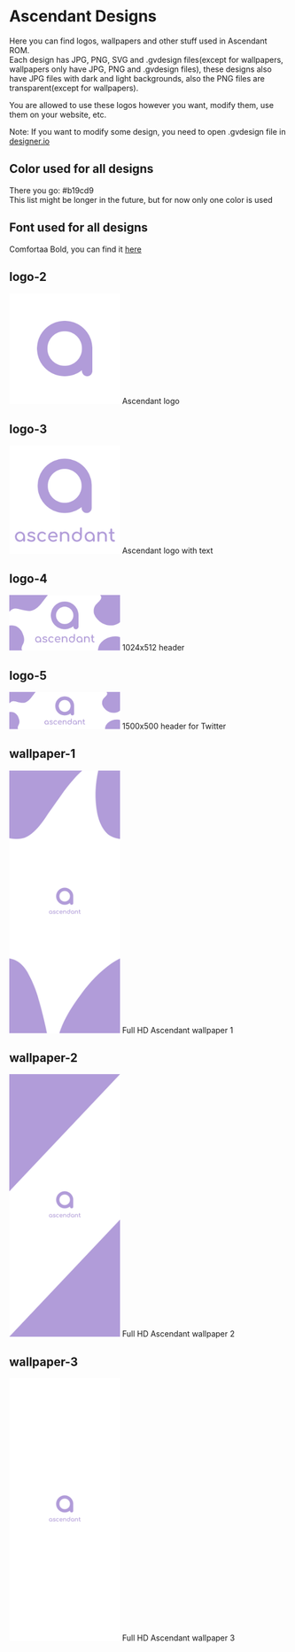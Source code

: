 # Ascendant Designs
Here you can find logos, wallpapers and other stuff used in Ascendant ROM.  
Each design has JPG, PNG, SVG and .gvdesign files(except for wallpapers, wallpapers only have JPG, PNG and .gvdesign files), these designs also have JPG files with dark and light backgrounds, also the PNG files are transparent(except for wallpapers).

You are allowed to use these logos however you want, modify them, use them on your website, etc.

Note: If you want to modify some design, you need to open .gvdesign file in [designer.io](https://designer.io)

## Color used for all designs
There you go: #b19cd9  
This list might be longer in the future, but for now only one color is used

## Font used for all designs
Comfortaa Bold, you can find it [here](https://fonts.google.com/specimen/Comfortaa)

## logo-2
<img src="logos/logo-2/logo-2.png" width="200">  
Ascendant logo

## logo-3
<img src="logos/logo-3/logo-3.png" width="200">  
Ascendant logo with text

## logo-4
<img src="logos/logo-4/logo-4.png" width="200">  
1024x512 header

## logo-5
<img src="logos/logo-5/logo-5.png" width="200">  
1500x500 header for Twitter

## wallpaper-1
<img src="wallpapers/wallpaper-1/wallpaper-1.png" width="200">  
Full HD Ascendant wallpaper 1

## wallpaper-2
<img src="wallpapers/wallpaper-2/wallpaper-2.png" width="200">  
Full HD Ascendant wallpaper 2

## wallpaper-3
<img src="wallpapers/wallpaper-3/wallpaper-3.png" width="200">  
Full HD Ascendant wallpaper 3
